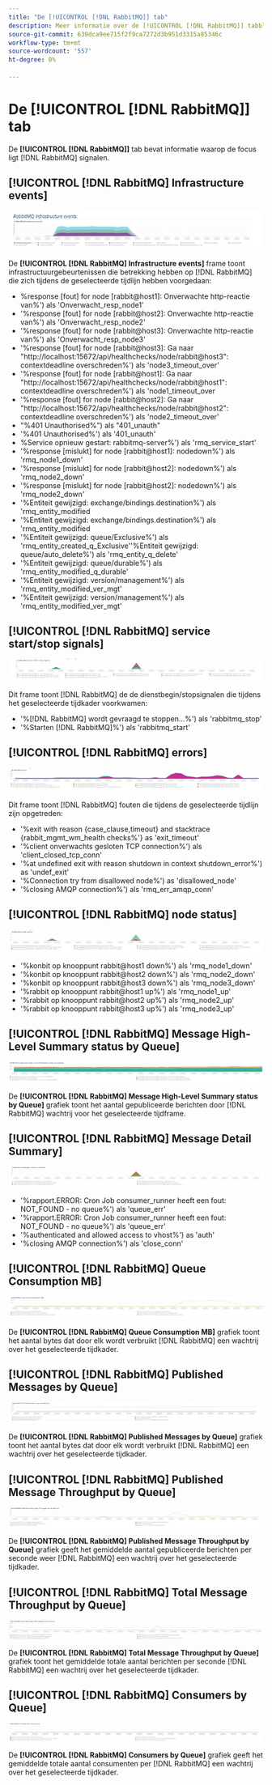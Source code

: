```yaml
---
title: "De [!UICONTROL [!DNL RabbitMQ]] tab"
description: Meer informatie over de [!UICONTROL [!DNL RabbitMQ]] tabblad van [!DNL Observation for Adobe Commerce].
source-git-commit: 639dca9ee715f2f9ca7272d3b951d3315a85346c
workflow-type: tm+mt
source-wordcount: '557'
ht-degree: 0%

---
```


# De [!UICONTROL [!DNL RabbitMQ]] tab

De **[!UICONTROL [!DNL RabbitMQ]]** tab bevat informatie waarop de focus ligt [!DNL RabbitMQ] signalen.

## [!UICONTROL [!DNL RabbitMQ] Infrastructure events]

![[!DNL RabbitMQ] Infrastructuurgebeurtenissen](../../assets/tools/observation-for-adobe-commerce/rabbitmq-tab-1.jpeg)

De **[!UICONTROL [!DNL RabbitMQ] Infrastructure events]** frame toont infrastructuurgebeurtenissen die betrekking hebben op [!DNL RabbitMQ] die zich tijdens de geselecteerde tijdlijn hebben voorgedaan:

* %response [fout] for node [rabbit@host1]: Onverwachte http-reactie van%&#39;) als &#39;Onverwacht_resp_node1&#39;
* &#39;%response [fout] for node [rabbit@host2]: Onverwachte http-reactie van%&#39;) als &#39;Onverwacht_resp_node2&#39;
* &#39;%response [fout] for node [rabbit@host3]: Onverwachte http-reactie van%&#39;) als &#39;Onverwacht_resp_node3&#39;
* &#39;%response [fout] for node [rabbit@host3]: Ga naar &quot;http://localhost:15672/api/healthchecks/node/rabbit@host3&quot;: contextdeadline overschreden%&#39;) als &#39;node3_timeout_over&#39;
* &#39;%response [fout] for node [rabbit@host1]: Ga naar &quot;http://localhost:15672/api/healthchecks/node/rabbit@host1&quot;: contextdeadline overschreden%&#39;) als &#39;node1_timeout_over
* &#39;%response [fout] for node [rabbit@host2]: Ga naar &quot;http://localhost:15672/api/healthchecks/node/rabbit@host2&quot;: contextdeadline overschreden%&#39;) als &#39;node2_timeout_over&#39;
* &quot;%401 Unauthorised%&quot;) als &quot;401_unauth&quot;
* &#39;%401 Unauthorised%&#39;) als &#39;401_unauth&#39;
* %Service opnieuw gestart: rabbitmq-server%&#39;) als &#39;rmq_service_start&#39;
* &#39;%response [mislukt] for node [rabbit@host1]: nodedown%&#39;) als &#39;rmq_node1_down&#39;
* &#39;%response [mislukt] for node [rabbit@host2]: nodedown%&#39;) als &#39;rmq_node2_down&#39;
* &#39;%response [mislukt] for node [rabbit@host2]: nodedown%&#39;) als &#39;rmq_node2_down&#39;
* &#39;%Entiteit gewijzigd: exchange/bindings.destination%&#39;) als &#39;rmq_entity_modified
* &#39;%Entiteit gewijzigd: exchange/bindings.destination%&#39;) als &#39;rmq_entity_modified
* &#39;%Entiteit gewijzigd: queue/Exclusive%&#39;) als &#39;rmq_entity_created_q_Exclusive&#39;&#39;%Entiteit gewijzigd: queue/auto_delete%&#39;) als &#39;rmq_entity_q_delete&#39;
* &#39;%Entiteit gewijzigd: queue/durable%&#39;) als &#39;rmq_entity_modified_q_durable&#39;
* &#39;%Entiteit gewijzigd: version/management%&#39;) als &#39;rmq_entity_modified_ver_mgt&#39;
* &#39;%Entiteit gewijzigd: version/management%&#39;) als &#39;rmq_entity_modified_ver_mgt&#39;

## [!UICONTROL [!DNL RabbitMQ] service start/stop signals]

![[!DNL RabbitMQ] start- en stopsignalen van de service](../../assets/tools/observation-for-adobe-commerce/rabbitmq-tab-2.jpeg)

Dit frame toont [!DNL RabbitMQ] de de dienstbegin/stopsignalen die tijdens het geselecteerde tijdkader voorkwamen:

* &#39;%[!DNL RabbitMQ] wordt gevraagd te stoppen...%&#39;) als &#39;rabbitmq_stop&#39;
* &#39;%Starten [!DNL RabbitMQ]%&#39;) als &#39;rabbitmq_start&#39;

## [!UICONTROL [!DNL RabbitMQ] errors]

![[!DNL RabbitMQ] fouten](../../assets/tools/observation-for-adobe-commerce/rabbitmq-tab-3.jpeg)

Dit frame toont [!DNL RabbitMQ] fouten die tijdens de geselecteerde tijdlijn zijn opgetreden:

* &#39;%exit with reason {case_clause,timeout} and stacktrace {rabbit_mgmt_wm_health checks%&#39;} as &#39;exit_timeout&#39;
* &#39;%client onverwachts gesloten TCP connection%&#39;) als &#39;client_closed_tcp_conn&#39;
* &#39;%at undefined exit with reason shutdown in context shutdown_error%&#39;) as &#39;undef_exit&#39;
* &#39;%Connection try from disallowed node%&#39;) as &#39;disallowed_node&#39;
* &#39;%closing AMQP connection%&#39;) als &#39;rmq_err_amqp_conn&#39;

## [!UICONTROL [!DNL RabbitMQ] node status]

![[!DNL RabbitMQ] knooppuntstatus](../../assets/tools/observation-for-adobe-commerce/rabbitmq-tab-4.jpeg)

* &#39;%konbit op knooppunt rabbit@host1 down%&#39;) als &#39;rmq_node1_down&#39;
* &#39;%konbit op knooppunt rabbit@host2 down%&#39;) als &#39;rmq_node2_down&#39;
* &#39;%konbit op knooppunt rabbit@host3 down%&#39;) als &#39;rmq_node3_down&#39;
* &#39;%rabbit op knooppunt rabbit@host1 up%&#39;) als &#39;rmq_node1_up&#39;
* &#39;%rabbit op knooppunt rabbit@host2 up%&#39;) als &#39;rmq_node2_up&#39;
* &#39;%rabbit op knooppunt rabbit@host3 up%&#39;) als &#39;rmq_node3_up&#39;

## [!UICONTROL [!DNL RabbitMQ] Message High-Level Summary status by Queue]

![[!DNL RabbitMQ] Samenvattingsstatus op hoog niveau van het bericht door Rij](../../assets/tools/observation-for-adobe-commerce/rabbitmq-tab-5.jpeg)

De **[!UICONTROL [!DNL RabbitMQ] Message High-Level Summary status by Queue]** grafiek toont het aantal gepubliceerde berichten door [!DNL RabbitMQ] wachtrij voor het geselecteerde tijdframe.

## [!UICONTROL [!DNL RabbitMQ] Message Detail Summary]

![[!DNL RabbitMQ] Overzicht van berichtdetails](../../assets/tools/observation-for-adobe-commerce/rabbitmq-tab-6.jpeg)

* &#39;%rapport.ERROR: Cron Job consumer_runner heeft een fout: NOT_FOUND - no queue%&#39;) als &#39;queue_err&#39;
* &#39;%rapport.ERROR: Cron Job consumer_runner heeft een fout: NOT_FOUND - no queue%&#39;) als &#39;queue_err&#39;
* &#39;%authenticated and allowed access to vhost%&#39;) as &#39;auth&#39;
* &#39;%closing AMQP connection%&#39;) als &#39;close_conn&#39;

## [!UICONTROL [!DNL RabbitMQ] Queue Consumption MB]

![[!DNL RabbitMQ] Wachtrijverbruik MB](../../assets/tools/observation-for-adobe-commerce/rabbitmq-tab-7.jpeg)

De **[!UICONTROL [!DNL RabbitMQ] Queue Consumption MB]** grafiek toont het aantal bytes dat door elk wordt verbruikt [!DNL RabbitMQ] een wachtrij over het geselecteerde tijdkader.

## [!UICONTROL [!DNL RabbitMQ] Published Messages by Queue]

![[!DNL RabbitMQ] Gepubliceerde Berichten door Wachtrij](../../assets/tools/observation-for-adobe-commerce/rabbitmq-tab-8.jpeg)

De **[!UICONTROL [!DNL RabbitMQ] Published Messages by Queue]** grafiek toont het aantal bytes dat door elk wordt verbruikt [!DNL RabbitMQ] een wachtrij over het geselecteerde tijdkader.

## [!UICONTROL [!DNL RabbitMQ] Published Message Throughput by Queue]

![[!DNL RabbitMQ] Gepubliceerde Doorvoer van Bericht door Rij](../../assets/tools/observation-for-adobe-commerce/rabbitmq-tab-9.jpeg)

De **[!UICONTROL [!DNL RabbitMQ] Published Message Throughput by Queue]** grafiek geeft het gemiddelde aantal gepubliceerde berichten per seconde weer [!DNL RabbitMQ] een wachtrij over het geselecteerde tijdkader.

## [!UICONTROL [!DNL RabbitMQ] Total Message Throughput by Queue]

![[!DNL RabbitMQ] Totale Doorvoer van bericht door Wachtrij](../../assets/tools/observation-for-adobe-commerce/rabbitmq-tab-10.jpeg)

De **[!UICONTROL [!DNL RabbitMQ] Total Message Throughput by Queue]** grafiek toont het gemiddelde totale aantal berichten per seconde [!DNL RabbitMQ] een wachtrij over het geselecteerde tijdkader.

## [!UICONTROL [!DNL RabbitMQ] Consumers by Queue]

![[!DNL RabbitMQ] Consumenten op Wachtrij](../../assets/tools/observation-for-adobe-commerce/rabbitmq-tab-11.jpeg)

De **[!UICONTROL [!DNL RabbitMQ] Consumers by Queue]** grafiek geeft het gemiddelde totale aantal consumenten per [!DNL RabbitMQ] een wachtrij over het geselecteerde tijdkader.
